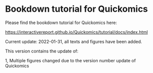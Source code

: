 # Bookdown tutorial for Quickomics

Please find the bookdown tutorial for Quickomics here:

https://interactivereport.github.io/Quickomics/tutorial/docs/index.html

Current update: 2022-01-31, all texts and figures have been added.

This version contains the update of:

1, Multiple figures changed due to the version number update of Quickomics
